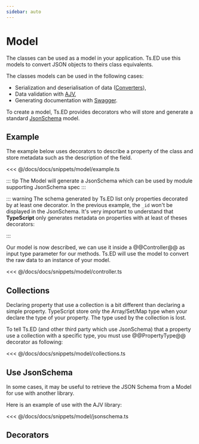 ```yaml
---
sidebar: auto
---
```

# Model

The classes can be used as a model in your application.
Ts.ED use this models to convert JSON objects to theirs class equivalents.

The classes models can be used in the following cases:

- Serialization and deserialisation of data ([Converters](/docs/converters.md)),
- Data validation with [AJV](/tutorials/ajv.md),
- Generating documentation with [Swagger](/tutorials/swagger.md).

To create a model, Ts.ED provides decorators who will store and generate a 
standard [JsonSchema](http://json-schema.org/) model.

## Example

The example below uses decorators to describe a property of the class and store metadata
such as the description of the field.

<<< @/docs/docs/snippets/model/example.ts

::: tip
The Model will generate a JsonSchema which can be used by module supporting JsonSchema spec
:::

::: warning
The schema generated by Ts.ED list only properties decorated by at least one decorator. In the previous example,
the `_id` won't be displayed in the JsonSchema. It's very important to understand that **TypeScript** only generates
 metadata on properties with at least of theses decorators:

<ApiList query="status.indexOf('jsonschema') > -1 && status.indexOf('decorator') > -1" />

:::

Our model is now described, we can use it inside a @@Controller@@ as input type parameter for our methods. 
Ts.ED will use the model to convert the raw data to an instance of your model.

<<< @/docs/docs/snippets/model/controller.ts

## Collections

Declaring property that use a collection is a bit different than declaring a simple property. TypeScript 
store only the Array/Set/Map type when your declare the type of your property. The type used by the collection is lost.

To tell Ts.ED (and other third party which use JsonSchema) that a property use a collection with a specific type, you must 
use @@PropertyType@@ decorator as following:

<<< @/docs/docs/snippets/model/collections.ts

## Use JsonSchema

In some cases, it may be useful to retrieve the JSON Schema from a Model for use with another library.

Here is an example of use with the AJV library:

<<< @/docs/docs/snippets/model/jsonschema.ts

## Decorators

<ApiList query="status.indexOf('jsonschema') > -1 && status.indexOf('decorator') > -1" />
